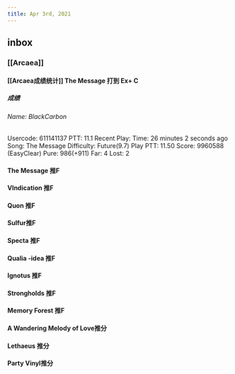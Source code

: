 ```yaml
---
title: Apr 3rd, 2021
---
```


## inbox
### [[Arcaea]]
#### [[Arcaea成绩统计]] The Message 打到 Ex+ C
##### 成绩
###### Name: BlackCarbon
Usercode: 611141137
PTT: 11.1
Recent Play:
Time: 26 minutes 2 seconds ago
Song: The Message
Difficulty: Future(9.7)
Play PTT: 11.50
Score: 9960588 (EasyClear)
Pure: 986(+911)
Far: 4
Lost: 2
#### The Message 推F
#### VIndication 推F
#### Quon 推F
#### Sulfur推F
#### Specta 推F
#### Qualia -idea 推F
#### Ignotus 推F
#### Strongholds 推F
#### Memory Forest 推F
#### A Wandering Melody of Love推分
#### Lethaeus 推分
#### Party Vinyl推分
